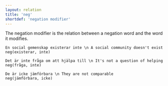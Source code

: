 ```yaml
---
layout: relation
title: 'neg'
shortdef: 'negation modifier'
---
```


The negation modifier is the relation between a negation word and the word it modifies.

~~~ sdparse
En social gemenskap existerar inte \n A social community doesn't exist
neg(existerar, inte)
~~~

~~~ sdparse
Det är inte fråga om att hjälpa till \n It's not a question of helping
neg(fråga, inte)
~~~

~~~ sdparse
De är icke jämförbara \n They are not comparable
neg(jämförbara, icke)
~~~
<!-- Interlanguage links updated Út zář 29 20:23:35 CEST 2020 -->
